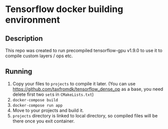 # Tensorflow docker building environment
## Description

This repo was created to run precompiled tensorflow-gpu v1.9.0 to use it to compile custom layers / ops etc.

## Running
1. Copy your files to `projects` to compile it later. (You can use https://github.com/taxfromdk/tensorflow_dense_op as a base, you need delete first two `set`s in `CMakeLists.txt`)
2. `docker-compose build`
3. `docker-compose run app`
4. Move to your projects and build it.
5. `projects` directory is linked to local directory, so compiled files will be there once you exit container.
